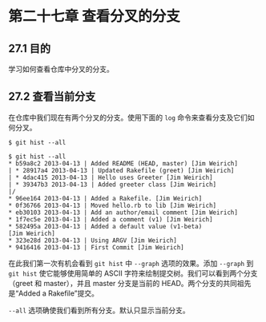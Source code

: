# 第二十七章 查看分叉的分支

## 27.1 目的

学习如何查看仓库中分叉的分支。

## 27.2 查看当前分支

在仓库中我们现在有两个分叉的分支。使用下面的 `log` 命令来查看分支及它们如何分叉。

```
$ git hist --all
```

```
$ git hist --all
* b59a8c2 2013-04-13 | Added README (HEAD, master) [Jim Weirich]
| * 28917a4 2013-04-13 | Updated Rakefile (greet) [Jim Weirich]
| * 4dac415 2013-04-13 | Hello uses Greeter [Jim Weirich]
| * 39347b3 2013-04-13 | Added greeter class [Jim Weirich]
|/
* 96ee164 2013-04-13 | Added a Rakefile. [Jim Weirich]
* 0f36766 2013-04-13 | Moved hello.rb to lib [Jim Weirich]
* eb30103 2013-04-13 | Add an author/email comment [Jim Weirich]
* 1f7ec5e 2013-04-13 | Added a comment (v1) [Jim Weirich]
* 582495a 2013-04-13 | Added a default value (v1-beta)
[Jim Weirich]
* 323e28d 2013-04-13 | Using ARGV [Jim Weirich]
* 9416416 2013-04-13 | First Commit [Jim Weirich]
```

在此我们第一次有机会看到 `git hist` 中 `--graph` 选项的效果。添加 `--graph` 到 `git hist` 使它能够使用简单的 ASCII 字符来绘制提交树。我们可以看到两个分支（greet 和 master），并且 master 分支是当前的 HEAD。两个分支的共同祖先是“Added a Rakefile”提交。

`--all` 选项确使我们看到所有分支。默认只显示当前分支。
